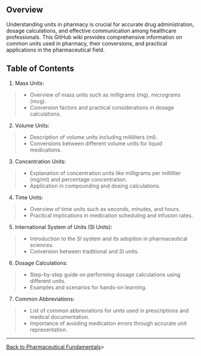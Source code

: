 ## Overview
Understanding units in pharmacy is crucial for accurate drug administration, dosage calculations, and effective communication among healthcare professionals. This GitHub wiki provides comprehensive information on common units used in pharmacy, their conversions, and practical applications in the pharmaceutical field.

## Table of Contents

1. Mass Units:
> * Overview of mass units such as milligrams (mg), micrograms (mcg).
> * Conversion factors and practical considerations in dosage calculations.

2. Volume Units:
> * Description of volume units including milliliters (ml).
> * Conversions between different volume units for liquid medications.

3. Concentration Units:
> * Explanation of concentration units like milligrams per milliliter (mg/ml) and percentage concentration.
> * Application in compounding and dosing calculations.

4. Time Units:
> * Overview of time units such as seconds, minutes, and hours.
> * Practical implications in medication scheduling and infusion rates.

5. International System of Units (SI Units):
> * Introduction to the SI system and its adoption in pharmaceutical sciences.
> * Conversion between traditional and SI units.

6. Dosage Calculations:
> * Step-by-step guide on performing dosage calculations using different units.
> * Examples and scenarios for hands-on learning.

7. Common Abbreviations:
> * List of common abbreviations for units used in prescriptions and medical documentation.
> * Importance of avoiding medication errors through accurate unit representation.

***

[Back to Pharmaceutical Fundamentals](https://github.com/hmislk/hmis/wiki/Pharmaceutical-Fundamentals)> 